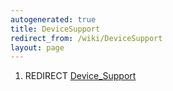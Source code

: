 ```yaml
---
autogenerated: true
title: DeviceSupport
redirect_from: /wiki/DeviceSupport
layout: page
---
```


1.  REDIRECT [Device\_Support](Device_Support "wikilink")

